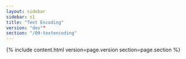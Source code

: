 ```yaml
---
layout: sidebar
sidebar: s1
title: "Text Encoding"
version: "dev""
section: "/09-textencoding"
---
```

{% include content.html version=page.version section=page.section %}
